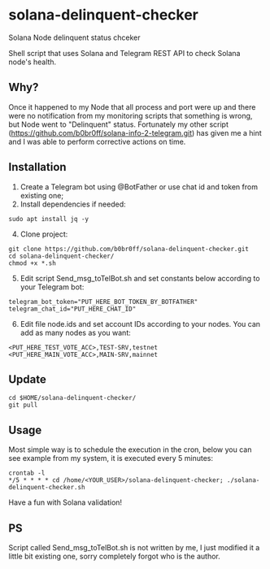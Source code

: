 # solana-delinquent-checker
Solana Node delinquent status chceker

Shell script that uses Solana and Telegram REST API to check Solana node's health.

## Why?
Once it happened to my Node that all process and port were up and there were no notification from my monitoring scripts that something is wrong, but Node went to "Delinquent" status. Fortunately my other script (https://github.com/b0br0ff/solana-info-2-telegram.git) has given me a hint and I was able to perform corrective actions on time. 

## Installation
1. Create a Telegram bot using @BotFather or use chat id and token from existing one;
2. Install dependencies if needed: 
```
sudo apt install jq -y
```
4. Clone project: 
```
git clone https://github.com/b0br0ff/solana-delinquent-checker.git
cd solana-delinquent-checker/
chmod +x *.sh
```
5. Edit script Send_msg_toTelBot.sh and set constants below according to your Telegram bot: 
```
telegram_bot_token="PUT_HERE_BOT_TOKEN_BY_BOTFATHER"
telegram_chat_id="PUT_HERE_CHAT_ID"
```

6. Edit file node.ids and set account IDs according to your nodes. You can add as many nodes as you want:
```
<PUT_HERE_TEST_VOTE_ACC>,TEST-SRV,testnet
<PUT_HERE_MAIN_VOTE_ACC>,MAIN-SRV,mainnet
```

## Update
```
cd $HOME/solana-delinquent-checker/
git pull
```

## Usage
Most simple way is to schedule the execution in the cron, below you can see example from my system, it is executed every 5 minutes:

```
crontab -l
*/5 * * * * cd /home/<YOUR_USER>/solana-delinquent-checker; ./solana-delinquent-checker.sh
```

Have a fun with Solana validation!

## PS
Script called Send_msg_toTelBot.sh is not written by me, I just modified it a little bit existing one, sorry completely forgot who is the author.
